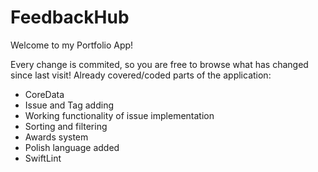 # FeedbackHub
Welcome to my Portfolio App!

Every change is commited, so you are free to browse what has changed since last visit! 
Already covered/coded parts of the application:
- CoreData
- Issue and Tag adding
- Working functionality of issue implementation
- Sorting and filtering 
- Awards system
- Polish language added
- SwiftLint 


